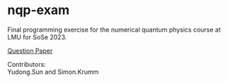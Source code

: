 # nqp-exam

Final programming exercise for the numerical quantum physics course at LMU for SoSe 2023. 

[Question Paper](/blob/main/exercise.pdf)

Contributors:   
Yudong.Sun and Simon.Krumm